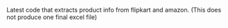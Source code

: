 Latest code that extracts product info from flipkart and amazon. (This does not produce one final excel file)
